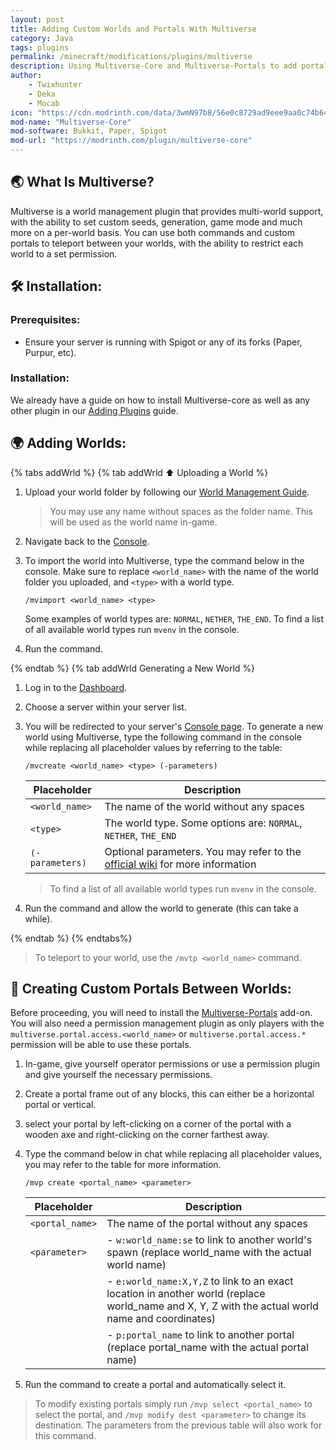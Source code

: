 ```yaml
---
layout: post
title: Adding Custom Worlds and Portals With Multiverse
category: Java
tags: plugins
permalink: /minecraft/modifications/plugins/multiverse
description: Using Multiverse-Core and Multiverse-Portals to add portals to custom worlds
author:
    - Twixhunter
    - Deka
    - Mocab
icon: "https://cdn.modrinth.com/data/3wmN97b8/56e0c8729ad9eee9aa0c74b64560ab5858a7afec_96.webp"
mod-name: "Multiverse-Core"
mod-software: Bukkit, Paper, Spigot
mod-url: "https://modrinth.com/plugin/multiverse-core"
---
```


## :earth_asia: What Is Multiverse?

Multiverse is a world management plugin that provides multi-world support, with the ability to set custom seeds, generation, game mode and much more on a per-world basis. You can use both commands and custom portals to teleport between your worlds, with the ability to restrict each world to a set permission.

## :hammer_and_wrench: Installation:

### Prerequisites:

-   Ensure your server is running with Spigot or any of its forks (Paper, Purpur, etc).

### Installation:

We already have a guide on how to install Multiverse-core as well as any other plugin in our [Adding Plugins](/minecraft/modifications/general/adding-plugins) guide.

## :earth_africa: Adding Worlds:

{% tabs addWrld %}
{% tab addWrld :arrow_up: Uploading a World %}

1. Upload your world folder by following our [World Management Guide](/minecraft/java/general/world-management#arrow_up-uploading-your-world).

    > You may use any name without spaces as the folder name. This will be used as the world name in-game.

2. Navigate back to the [Console](https://client.falixnodes.net/server/console).

3. To import the world into Multiverse, type the command below in the console. Make sure to replace `<world_name>` with the name of the world folder you uploaded, and `<type>` with a world type.

    ```
    /mvimport <world_name> <type>
    ```

    Some examples of world types are: `NORMAL`, `NETHER`, `THE_END`. To find a list of all available world types run `mvenv` in the console.

4. Run the command.

{% endtab %}
{% tab addWrld Generating a New World %}

1. Log in to the [Dashboard](https://client.falixnodes.net/).

2. Choose a server within your server list.

3. You will be redirected to your server's [Console page](https://client.falixnodes.net/server/console). To generate a new world using Multiverse, type the following command in the console while replacing all placeholder values by referring to the table:

    ```
    /mvcreate <world_name> <type> (-parameters)
    ```

    | Placeholder     | Description                                                                                                                                                         |
    | --------------- | ------------------------------------------------------------------------------------------------------------------------------------------------------------------- |
    | `<world_name>`  | The name of the world without any spaces                                                                                                                            |
    | `<type>`        | The world type. Some options are: `NORMAL`, `NETHER`, `THE_END`                                                                                                     |
    | `(-parameters)` | Optional parameters. You may refer to the [official wiki](https://github.com/Multiverse/Multiverse-Core/wiki/Command-Reference#create-command) for more information |

    > To find a list of all available world types run `mvenv` in the console.

4. Run the command and allow the world to generate (this can take a while).

{% endtab %}
{% endtabs%}

> To teleport to your world, use the `/mvtp <world_name>` command.

## :door: Creating Custom Portals Between Worlds:

Before proceeding, you will need to install the [Multiverse-Portals](https://modrinth.com/plugin/multiverse-portals) add-on. You will also need a permission management plugin as only players with the `multiverse.portal.access.<world_name>` or `multiverse.portal.access.*` permission will be able to use these portals.

1.  In-game, give yourself operator permissions or use a permission plugin and give yourself the necessary permissions.

2.  Create a portal frame out of any blocks, this can either be a horizontal portal or vertical.

3.  select your portal by left-clicking on a corner of the portal with a wooden axe and right-clicking on the corner farthest away.

4.  Type the command below in chat while replacing all placeholder values, you may refer to the table for more information.

    ```
    /mvp create <portal_name> <parameter>
    ```

    | Placeholder     | Description                                                                                                                                      |
    | --------------- | ------------------------------------------------------------------------------------------------------------------------------------------------ |
    | `<portal_name>` | The name of the portal without any spaces                                                                                                        |
    | `<parameter>`   | - `w:world_name:se` to link to another world's spawn (replace world_name with the actual world name)                                             |
    |                 | - `e:world_name:X,Y,Z` to link to an exact location in another world (replace world_name and X, Y, Z with the actual world name and coordinates) |
    |                 | - `p:portal_name` to link to another portal (replace portal_name with the actual portal name)                                                    |

5.  Run the command to create a portal and automatically select it.

> To modify existing portals simply run `/mvp select <portal_name>` to select the portal, and `/mvp modify dest <parameter>` to change its destination. The parameters from the previous table will also work for this command.
